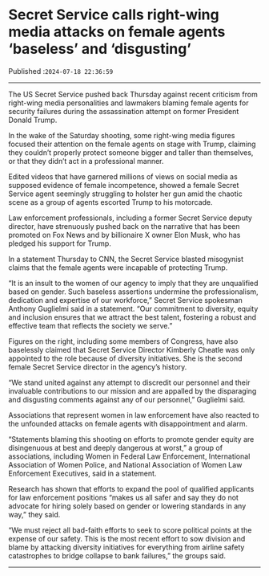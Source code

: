 # Secret Service calls right-wing media attacks on female agents ‘baseless’ and ‘disgusting’

Published :`2024-07-18 22:36:59`

---

The US Secret Service pushed back Thursday against recent criticism from right-wing media personalities and lawmakers blaming female agents for security failures during the assassination attempt on former President Donald Trump.

In the wake of the Saturday shooting, some right-wing media figures focused their attention on the female agents on stage with Trump, claiming they couldn’t properly protect someone bigger and taller than themselves, or that they didn’t act in a professional manner.

Edited videos that have garnered millions of views on social media as supposed evidence of female incompetence, showed a female Secret Service agent seemingly struggling to holster her gun amid the chaotic scene as a group of agents escorted Trump to his motorcade.

Law enforcement professionals, including a former Secret Service deputy director, have strenuously pushed back on the narrative that has been promoted on Fox News and by billionaire X owner Elon Musk, who has pledged his support for Trump.

In a statement Thursday to CNN, the Secret Service blasted misogynist claims that the female agents were incapable of protecting Trump.

“It is an insult to the women of our agency to imply that they are unqualified based on gender. Such baseless assertions undermine the professionalism, dedication and expertise of our workforce,” Secret Service spokesman Anthony Guglielmi said in a statement. “Our commitment to diversity, equity and inclusion ensures that we attract the best talent, fostering a robust and effective team that reflects the society we serve.”

Figures on the right, including some members of Congress, have also baselessly claimed that Secret Service Director Kimberly Cheatle was only appointed to the role because of diversity initiatives. She is the second female Secret Service director in the agency’s history.

“We stand united against any attempt to discredit our personnel and their invaluable contributions to our mission and are appalled by the disparaging and disgusting comments against any of our personnel,” Guglielmi said.

Associations that represent women in law enforcement have also reacted to the unfounded attacks on female agents with disappointment and alarm.

“Statements blaming this shooting on efforts to promote gender equity are disingenuous at best and deeply dangerous at worst,” a group of associations, including Women in Federal Law Enforcement, International Association of Women Police, and National Association of Women Law Enforcement Executives, said in a statement.

Research has shown that efforts to expand the pool of qualified applicants for law enforcement positions “makes us all safer and say they do not advocate for hiring solely based on gender or lowering standards in any way,” they said.

“We must reject all bad-faith efforts to seek to score political points at the expense of our safety. This is the most recent effort to sow division and blame by attacking diversity initiatives for everything from airline safety catastrophes to bridge collapse to bank failures,” the groups said.

---

